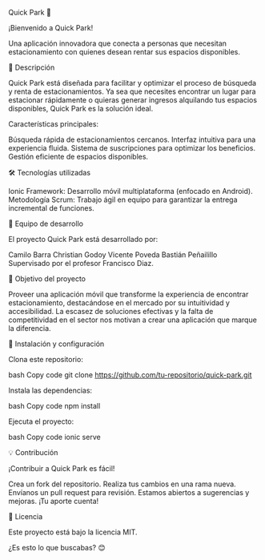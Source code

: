 Quick Park 🚗

¡Bienvenido a Quick Park!

Una aplicación innovadora que conecta a personas que necesitan estacionamiento con quienes desean rentar sus espacios disponibles.

🌟 Descripción

Quick Park está diseñada para facilitar y optimizar el proceso de búsqueda y renta de estacionamientos.
Ya sea que necesites encontrar un lugar para estacionar rápidamente o quieras generar ingresos alquilando tus espacios disponibles, Quick Park es la solución ideal.

Características principales:

Búsqueda rápida de estacionamientos cercanos.
Interfaz intuitiva para una experiencia fluida.
Sistema de suscripciones para optimizar los beneficios.
Gestión eficiente de espacios disponibles.

🛠️ Tecnologías utilizadas

Ionic Framework: Desarrollo móvil multiplataforma (enfocado en Android).
Metodología Scrum: Trabajo ágil en equipo para garantizar la entrega incremental de funciones.

🤝 Equipo de desarrollo

El proyecto Quick Park está desarrollado por:

Camilo Barra
Christian Godoy
Vicente Poveda
Bastián Peñailillo
Supervisado por el profesor Francisco Diaz.

📌 Objetivo del proyecto

Proveer una aplicación móvil que transforme la experiencia de encontrar estacionamiento, destacándose en el mercado por su intuitividad y accesibilidad.
La escasez de soluciones efectivas y la falta de competitividad en el sector nos motivan a crear una aplicación que marque la diferencia.

🚀 Instalación y configuración

Clona este repositorio:

bash
Copy code
git clone https://github.com/tu-repositorio/quick-park.git

Instala las dependencias:

bash
Copy code
npm install

Ejecuta el proyecto:

bash
Copy code
ionic serve

💡 Contribución

¡Contribuir a Quick Park es fácil!

Crea un fork del repositorio.
Realiza tus cambios en una rama nueva.
Envíanos un pull request para revisión.
Estamos abiertos a sugerencias y mejoras. ¡Tu aporte cuenta!


📄 Licencia

Este proyecto está bajo la licencia MIT.

¿Es esto lo que buscabas? 😊
